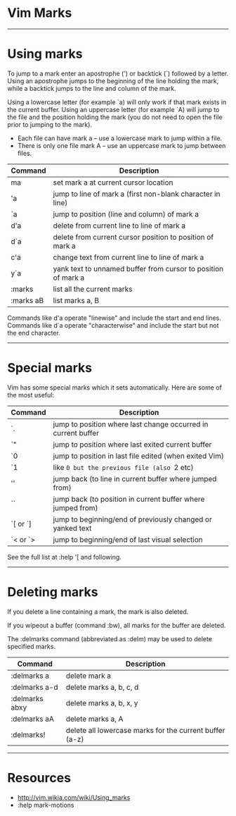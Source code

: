 # Vim Marks #

*****

Using marks
===========
To jump to a mark enter an apostrophe (') or backtick (\`) followed by a letter. Using an apostrophe jumps to the beginning of the line holding the mark, while a backtick jumps to the line and column of the mark.

Using a lowercase letter (for example \`a) will only work if that mark exists in the current buffer. Using an uppercase letter (for example \`A) will jump to the file and the position holding the mark (you do not need to open the file prior to jumping to the mark).

* Each file can have mark a – use a lowercase mark to jump within a file.
* There is only one file mark A – use an uppercase mark to jump between files.

Command   | Description
-------   | -----------
ma        | set mark a at current cursor location
'a        | jump to line of mark a (first non-blank character in line)
\`a       | jump to position (line and column) of mark a
d'a       | delete from current line to line of mark a
d\`a      | delete from current cursor position to position of mark a
c'a       | change text from current line to line of mark a
y`a       | yank text to unnamed buffer from cursor to position of mark a
:marks    | list all the current marks
:marks aB | list marks a, B

Commands like d'a operate "linewise" and include the start and end lines.
Commands like d\`a operate "characterwise" and include the start but not the end character.

*****

Special marks
=============
Vim has some special marks which it sets automatically. Here are some of the most useful:

Command    | Description
-------    | -----------
`.         | jump to position where last change occurred in current buffer
`"         | jump to position where last exited current buffer
`0         | jump to position in last file edited (when exited Vim)
`1         | like `0 but the previous file (also `2 etc)
''         | jump back (to line in current buffer where jumped from)
``         | jump back (to position in current buffer where jumped from)
\`[ or \`] | jump to beginning/end of previously changed or yanked text
\`< or \`> | jump to beginning/end of last visual selection

See the full list at :help '[ and following.

*****

Deleting marks
==============
If you delete a line containing a mark, the mark is also deleted.

If you wipeout a buffer (command :bw), all marks for the buffer are deleted.

The :delmarks command (abbreviated as :delm) may be used to delete specified marks.

Command        | Description
-------        | -----------
:delmarks a    | delete mark a
:delmarks a-d  | delete marks a, b, c, d
:delmarks abxy | delete marks a, b, x, y
:delmarks aA   | delete marks a, A
:delmarks!     | delete all lowercase marks for the current buffer (a-z)

*****

Resources
=========
- <http://vim.wikia.com/wiki/Using_marks>
- :help mark-motions
